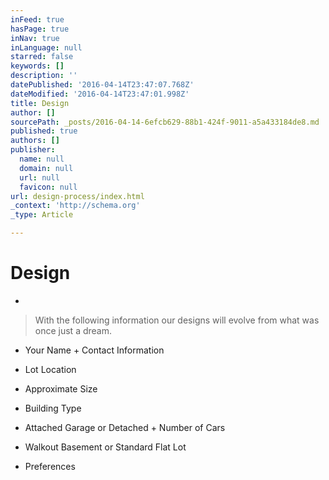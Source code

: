 ```yaml
---
inFeed: true
hasPage: true
inNav: true
inLanguage: null
starred: false
keywords: []
description: ''
datePublished: '2016-04-14T23:47:07.768Z'
dateModified: '2016-04-14T23:47:01.998Z'
title: Design
author: []
sourcePath: _posts/2016-04-14-6efcb629-88b1-424f-9011-a5a433184de8.md
published: true
authors: []
publisher:
  name: null
  domain: null
  url: null
  favicon: null
url: design-process/index.html
_context: 'http://schema.org'
_type: Article

---
```

# Design

-

> With the following information our designs will evolve from what was once just a dream.

* Your Name + Contact Information

* Lot Location

* Approximate Size

* Building Type

* Attached Garage or Detached + Number of Cars

* Walkout Basement or Standard Flat Lot

* Preferences